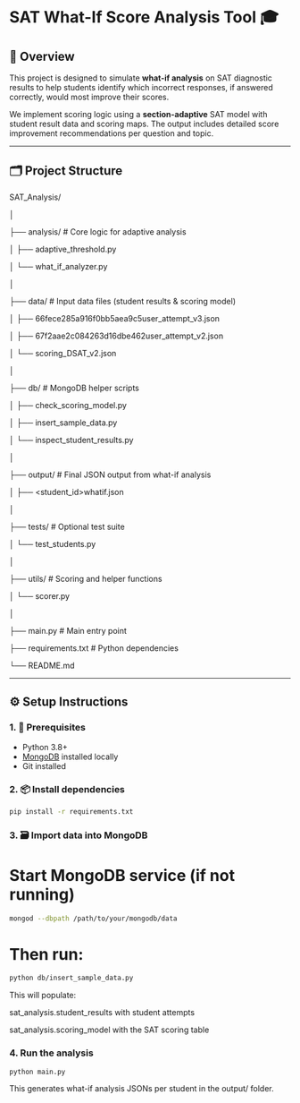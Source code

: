 # SAT What-If Score Analysis Tool 🎓

## 📘 Overview

This project is designed to simulate **what-if analysis** on SAT diagnostic results to help students identify which incorrect responses, if answered correctly, would most improve their scores.

We implement scoring logic using a **section-adaptive** SAT model with student result data and scoring maps. The output includes detailed score improvement recommendations per question and topic.

---

## 🗂 Project Structure

SAT_Analysis/

│

├── analysis/ # Core logic for adaptive analysis

│ ├── adaptive_threshold.py

│ └── what_if_analyzer.py

│

├── data/ # Input data files (student results & scoring model)

│ ├── 66fece285a916f0bb5aea9c5user_attempt_v3.json

│ ├── 67f2aae2c084263d16dbe462user_attempt_v2.json

│ └── scoring_DSAT_v2.json

│

├── db/ # MongoDB helper scripts

│ ├── check_scoring_model.py

│ ├── insert_sample_data.py

│ └── inspect_student_results.py

│

├── output/ # Final JSON output from what-if analysis

│ ├── <student_id>whatif<timestamp>.json

│

├── tests/ # Optional test suite

│ └── test_students.py

│

├── utils/ # Scoring and helper functions

│ └── scorer.py

│

├── main.py # Main entry point

├── requirements.txt # Python dependencies

└── README.md 


---

## ⚙️ Setup Instructions

### 1. 🔧 Prerequisites

- Python 3.8+
- [MongoDB](https://www.mongodb.com/try/download/community) installed locally
- Git installed

### 2. 📦 Install dependencies

```bash
pip install -r requirements.txt
```

### 3. 🗃️ Import data into MongoDB

# Start MongoDB service (if not running)
```bash
mongod --dbpath /path/to/your/mongodb/data
```

# Then run:
```bash
python db/insert_sample_data.py
```

This will populate:

sat_analysis.student_results with student attempts

sat_analysis.scoring_model with the SAT scoring table

### 4. Run the analysis
```bash
python main.py
```
This generates what-if analysis JSONs per student in the output/ folder.



